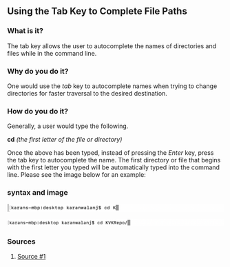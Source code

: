 ## Using the Tab Key to Complete File Paths

### What is it?
The tab key allows the user to autocomplete the names of directories and files while in the command line.
### Why do you do it?
One would use the *tab* key to autocomplete names when trying to change directories for faster traversal to the desired destination.
### How do you do it?
Generally, a user would type the following.

**cd** *(the first letter of the file or directory)*

Once the above has been typed, instead of pressing the *Enter* key, press the tab key to autocomplete the name. The first directory or file that begins with the first letter you typed will be automatically typed into the command line. Please see the image below for an example:

### syntax and image

![Tab image with the first letter of Directory](https://github.com/enforcer20/KVKRepo/blob/master/VI_image/tabimg1.png)

![Tab image with the auto completed directory name](https://github.com/enforcer20/KVKRepo/blob/master/VI_image/tabimg2.png)  


### Sources

1. [Source #1](https://www.howtogeek.com/195207/use-tab-completion-to-type-commands-faster-on-any-operating-system/)